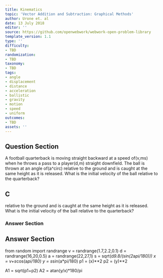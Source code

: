 ```yaml
---
title: Kinematics
topic: 'Vector Addition and Subtraction: Graphical Methods'
author: Urone et. al
date: 13 July 2018
editor: ''
source: https://github.com/openwebwork/webwork-open-problem-library
template_version: 1.1
type: ''
difficulty:
- TBD
randomization:
- TBD
taxonomy:
- TBD
tags:
- angle
- displacement
- distance
- acceleration
- ballistic
- gravity
- motion
- speed
- uniform
outcomes:
- TBD
assets: ''
---
```


## Question Section 

A football quarterback is moving straight backward at a speed of(v,ms) when he throws a pass to a player(d,m) straight downfield. The ball is thrown at an angle of(a^circ) relative to the ground and is caught at the same height as it is released. What is the initial velocity of the ball relative to the quarterback?

## C
relative to the ground and is caught at the same height as it is released. What is the initial velocity of the ball relative to the quarterback?
### Answer Section


## Answer Section

from random import randrange
v = randrange(1.7,2.2,0.1)
d = randrange(16,20,0.5)
a = randrange(22,27,1)
s = sqrt(d*9.8/(sin(2*a*pi/180)))
x = v+s*cos(a*pi/180)
y = s*sin(a*pi/180)
p1 = (x)**2
p2 = (y)**2

A1 = sqrt(p1+p2)
A2 = atan(y/x)*180/pi